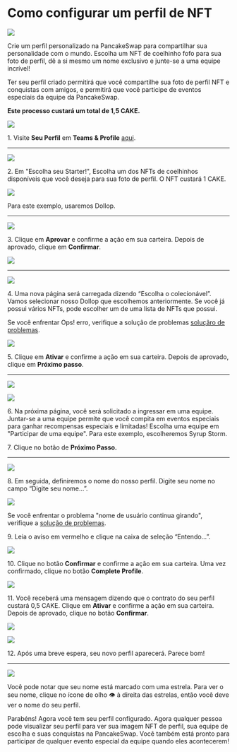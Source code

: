 # Como configurar um perfil de NFT

![](../../.gitbook/assets/how-to-nft-profiles-header.png)

Crie um perfil personalizado na PancakeSwap para compartilhar sua personalidade com o mundo. Escolha um NFT de coelhinho fofo para sua foto de perfil, dê a si mesmo um nome exclusivo e junte-se a uma equipe incrível!&#x20;

Ter seu perfil criado permitirá que você compartilhe sua foto de perfil NFT e conquistas com amigos, e permitirá que você participe de eventos especiais da equipe da PancakeSwap.

**Este processo custará um total de 1,5 CAKE.**

![](<../../.gitbook/assets/image (160).png>)

1\. Visite **Seu Perfil**  em **Teams & Profile** [aqui](https://pancakeswap.finance/profile).

***

![](<../../.gitbook/assets/image (159).png>)

2\. Em "Escolha seu Starter!", Escolha um dos NFTs de coelhinhos disponíveis que você deseja para sua foto de perfil. O NFT custará 1 CAKE.

![](<../../.gitbook/assets/image (162).png>)

Para este exemplo, usaremos Dollop.

***

![](<../../.gitbook/assets/image (163).png>)

3\. Clique em **Aprovar** e confirme a ação em sua carteira. Depois de aprovado, clique em **Confirmar**.

![](<../../.gitbook/assets/image (165).png>)

***

![](<../../.gitbook/assets/image (166) (1) (1) (1) (1) (1) (1) (1) (1) (1).png>)

4\. Uma nova página será carregada dizendo “Escolha o colecionável”. Vamos selecionar nosso Dollop que escolhemos anteriormente. Se você já possui vários NFTs, pode escolher um de uma lista de NFTs que possui.

Se você enfrentar Ops! erro, verifique a solução de problemas [soluçãro de problemas](https://docs.pancakeswap.finance/help/troubleshooting#oops-we-couldnt-find-any-pancake-collectibles-in-your-wallet).

![](<../../.gitbook/assets/image (169).png>)

5\. Clique em **Ativar** e confirme a ação em sua carteira. Depois de aprovado, clique em **Próximo passo**.

***

![](<../../.gitbook/assets/image (170).png>)

![](<../../.gitbook/assets/image (171).png>)

6\. Na próxima página, você será solicitado a ingressar em uma equipe. Juntar-se a uma equipe permite que você compita em eventos especiais para ganhar recompensas especiais e limitadas! Escolha uma equipe em "Participar de uma equipe". Para este exemplo, escolheremos Syrup Storm.

7\. Clique no botão de **Próximo Passo.**

***

![](<../../.gitbook/assets/image (173) (1).png>)

8\. Em seguida, definiremos o nome do nosso perfil. Digite seu nome no campo “Digite seu nome…”.

![](<../../.gitbook/assets/image (174) (1).png>)

Se você enfrentar o problema "nome de usuário continua girando", verifique a [solução de problemas](https://docs.pancakeswap.finance/help/troubleshooting#checking-username-keeps-spinning).

9\. Leia o aviso em vermelho e clique na caixa de seleção “Entendo…”.

![](<../../.gitbook/assets/image (175).png>)

10\. Clique no botão **Confirmar** e confirme a ação em sua carteira. Uma vez confirmado, clique no botão **Complete Profile**.

![](<../../.gitbook/assets/image (176).png>)

11\. Você receberá uma mensagem dizendo que o contrato do seu perfil custará 0,5 CAKE. Clique em **Ativar** e confirme a ação em sua carteira. Depois de aprovado, clique no botão **Confirmar**.

![](<../../.gitbook/assets/image (178).png>)

![](<../../.gitbook/assets/image (179).png>)

12\. Após uma breve espera, seu novo perfil aparecerá. Parece bom!

***

![](<../../.gitbook/assets/image (180).png>)

Você pode notar que seu nome está marcado com uma estrela. Para ver o seu nome, clique no ícone de olho 👁 à direita das estrelas, então você deve ver o nome do seu perfil.&#x20;

Parabéns! Agora você tem seu perfil configurado. Agora qualquer pessoa pode visualizar seu perfil para ver sua imagem NFT de perfil, sua equipe de escolha e suas conquistas na PancakeSwap. Você também está pronto para participar de qualquer evento especial da equipe quando eles acontecerem!
